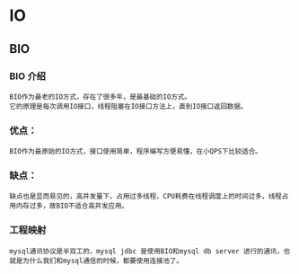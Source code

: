 # IO
## BIO
### BIO 介绍
    BIO作为最老的IO方式，存在了很多年，是最基础的IO方式。
    它的原理是每次调用IO接口，线程阻塞在IO接口方法上，直到IO接口返回数据。
### 优点：
    BIO作为最原始的IO方式，接口使用简单，程序编写方便易懂，在小QPS下比较适合。
### 缺点：
    缺点也是显而易见的，高并发量下，占用过多线程，CPU耗费在线程调度上的时间过多，线程占用内存过多，故BIO不适合高并发应用。
### 工程映射
    mysql通讯协议是半双工的，mysql jdbc 是使用BIO和mysql db server 进行的通讯，也就是为什么我们和mysql通信的时候，都要使用连接池了。